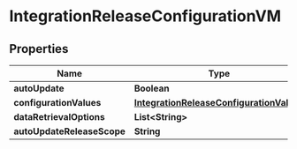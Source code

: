 
# IntegrationReleaseConfigurationVM

## Properties
Name | Type | Description | Notes
------------ | ------------- | ------------- | -------------
**autoUpdate** | **Boolean** |  |  [optional]
**configurationValues** | [**IntegrationReleaseConfigurationValues**](IntegrationReleaseConfigurationValues.md) |  |  [optional]
**dataRetrievalOptions** | **List&lt;String&gt;** |  |  [optional]
**autoUpdateReleaseScope** | **String** |  |  [optional]



